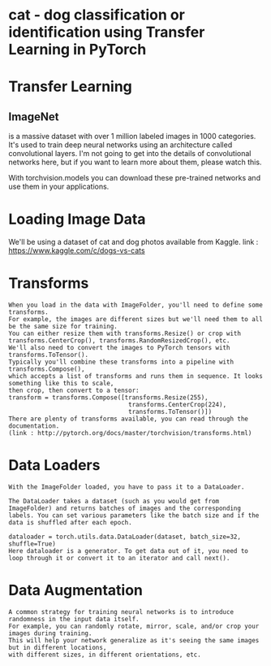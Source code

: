 # cat - dog classification or identification using Transfer Learning in PyTorch

# Transfer Learning

<h2>ImageNet</h2> is a massive dataset with over 1 million labeled images in 1000 categories. It's used to train deep neural networks using an architecture called convolutional layers. I'm not going to get into the details of convolutional networks here, but if you want to learn more about them, please watch this.


With torchvision.models you can download these pre-trained networks and use them in your applications. 

# Loading Image Data

We'll be using a dataset of cat and dog photos available from Kaggle.
link : https://www.kaggle.com/c/dogs-vs-cats


# Transforms
    When you load in the data with ImageFolder, you'll need to define some transforms. 
    For example, the images are different sizes but we'll need them to all be the same size for training. 
    You can either resize them with transforms.Resize() or crop with transforms.CenterCrop(), transforms.RandomResizedCrop(), etc.
    We'll also need to convert the images to PyTorch tensors with transforms.ToTensor(). 
    Typically you'll combine these transforms into a pipeline with transforms.Compose(),
    which accepts a list of transforms and runs them in sequence. It looks something like this to scale,
    then crop, then convert to a tensor:
    transform = transforms.Compose([transforms.Resize(255),
                                     transforms.CenterCrop(224),
                                     transforms.ToTensor()])
    There are plenty of transforms available, you can read through the documentation. 
    (link : http://pytorch.org/docs/master/torchvision/transforms.html)
    
    
# Data Loaders

    With the ImageFolder loaded, you have to pass it to a DataLoader.
    
    The DataLoader takes a dataset (such as you would get from ImageFolder) and returns batches of images and the corresponding labels. You can set various parameters like the batch size and if the data is shuffled after each epoch.
    
    dataloader = torch.utils.data.DataLoader(dataset, batch_size=32, shuffle=True)
    Here dataloader is a generator. To get data out of it, you need to loop through it or convert it to an iterator and call next().

# Data Augmentation

    A common strategy for training neural networks is to introduce randomness in the input data itself. 
    For example, you can randomly rotate, mirror, scale, and/or crop your images during training.
    This will help your network generalize as it's seeing the same images but in different locations,
    with different sizes, in different orientations, etc.

